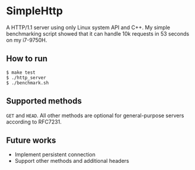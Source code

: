 # SimpleHttp
A HTTP/1.1 server using only Linux system API and C++. My simple benchmarking script showed that it can handle 10k requests
in 53 seconds on my i7-9750H.

## How to run
`$ make test`  
`$ ./http_server`  
`$ ./benchmark.sh`

## Supported methods
`GET` and `HEAD`. All other methods are optional for general-purpose servers according to RFC7231.

## Future works
- Implement persistent connection
- Support other methods and additional headers
